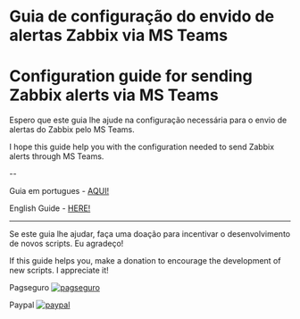 # Guia de configuração do envido de alertas Zabbix via MS Teams
# Configuration guide for sending Zabbix alerts via MS Teams

Espero que este guia lhe ajude na configuração necessária para o envio de alertas do Zabbix pelo MS Teams.

I hope this guide help you with the configuration needed to send Zabbix alerts through MS Teams.

--

Guia em portugues - [AQUI!](https://github.com/theguimaraes/zabbix/MSTeams-AlertScript/README_PT-BR)

English Guide - [HERE!](https://github.com/theguimaraes/zabbix/blob/master/MSTeams-AlertScript/README_EN-US)

------------------------------------

Se este guia lhe ajudar, faça uma doação para incentivar o desenvolvimento de novos scripts. Eu agradeço!


If this guide helps you, make a donation to encourage the development of new scripts. I appreciate it!

Pagseguro
[![pagseguro](https://stc.pagseguro.uol.com.br/public/img/botoes/doacoes/120x53-doar.gif)](https://pag.ae/7V5kzBoGa)

Paypal
[![paypal](https://www.paypalobjects.com/en_US/i/btn/btn_donateCC_LG.gif)](https://www.paypal.com/cgi-bin/webscr?cmd=_s-xclick&hosted_button_id=ZC3LMB6XT9ZL2&source=url)

